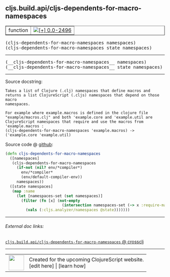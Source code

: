 ## cljs.build.api/cljs-dependents-for-macro-namespaces



 <table border="1">
<tr>
<td>function</td>
<td><a href="https://github.com/cljsinfo/cljs-api-docs/tree/0.0-2496"><img valign="middle" alt="[+] 0.0-2496" title="Added in 0.0-2496" src="https://img.shields.io/badge/+-0.0--2496-lightgrey.svg"></a> </td>
</tr>
</table>

<samp>(cljs-dependents-for-macro-namespaces namespaces)</samp><br>
<samp>(cljs-dependents-for-macro-namespaces state namespaces)</samp><br>

---

 <samp>
(__cljs-dependents-for-macro-namespaces__ namespaces)<br>
</samp>
 <samp>
(__cljs-dependents-for-macro-namespaces__ state namespaces)<br>
</samp>

---





Source docstring:

```
Takes a list of Clojure (.clj) namespaces that define macros and
returns a list ClojureScript (.cljs) namespaces that depend on those macro
namespaces.

For example where example.macros is defined in the clojure file
"example/macros.clj" and both 'example.core and 'example.util are
ClojureScript namespaces that require and use the macros from
'example.macros :
(cljs-dependents-for-macro-namespaces 'example.macros) ->
('example.core 'example.util)
```


Source code @ [github]():

```clj
(defn cljs-dependents-for-macro-namespaces
  ([namespaces]
   (cljs-dependents-for-macro-namespaces
     (if-not (nil? env/*compiler*)
       env/*compiler*
       (env/default-compiler-env))
     namespaces))
  ([state namespaces]
   (map :name
     (let [namespaces-set (set namespaces)]
       (filter (fn [x] (not-empty
                         (intersection namespaces-set (-> x :require-macros vals set))))
         (vals (:cljs.analyzer/namespaces @state)))))))
```

<!--
Repo - tag - source tree - lines:

 <pre>

</pre>

-->

---



###### External doc links:

[`cljs.build.api/cljs-dependents-for-macro-namespaces` @ crossclj](http://crossclj.info/fun/cljs.build.api/cljs-dependents-for-macro-namespaces.html)<br>

---

 <table>
<tr><td>
<img valign="middle" align="right" width="48px" src="http://i.imgur.com/Hi20huC.png">
</td><td>
Created for the upcoming ClojureScript website.<br>
[edit here] | [learn how]
</td></tr></table>

[edit here]:https://github.com/cljsinfo/cljs-api-docs/blob/master/cljsdoc/cljs.build.api/cljs-dependents-for-macro-namespaces.cljsdoc
[learn how]:https://github.com/cljsinfo/cljs-api-docs/wiki/cljsdoc-files

<!--

This information was too distracting to show to readers, but I'll leave it
commented here since it is helpful to:

- pretty-print the data used to generate this document
- and show how to retrieve that data



The API data for this symbol:

```clj
{:ns "cljs.build.api",
 :name "cljs-dependents-for-macro-namespaces",
 :signature ["[namespaces]" "[state namespaces]"],
 :name-encode "cljs-dependents-for-macro-namespaces",
 :history [["+" "0.0-2496"]],
 :type "function",
 :full-name-encode "cljs.build.api/cljs-dependents-for-macro-namespaces",
 :source {:code "(defn cljs-dependents-for-macro-namespaces\n  ([namespaces]\n   (cljs-dependents-for-macro-namespaces\n     (if-not (nil? env/*compiler*)\n       env/*compiler*\n       (env/default-compiler-env))\n     namespaces))\n  ([state namespaces]\n   (map :name\n     (let [namespaces-set (set namespaces)]\n       (filter (fn [x] (not-empty\n                         (intersection namespaces-set (-> x :require-macros vals set))))\n         (vals (:cljs.analyzer/namespaces @state)))))))",
          :title "Source code",
          :repo "clojurescript",
          :tag "r1.8.40",
          :filename "src/main/clojure/cljs/build/api.clj",
          :lines [49 71],
          :url "https://github.com/clojure/clojurescript/blob/r1.8.40/src/main/clojure/cljs/build/api.clj#L49-L71"},
 :usage ["(cljs-dependents-for-macro-namespaces namespaces)"
         "(cljs-dependents-for-macro-namespaces state namespaces)"],
 :full-name "cljs.build.api/cljs-dependents-for-macro-namespaces",
 :docstring "Takes a list of Clojure (.clj) namespaces that define macros and\nreturns a list ClojureScript (.cljs) namespaces that depend on those macro\nnamespaces.\n\nFor example where example.macros is defined in the clojure file\n\"example/macros.clj\" and both 'example.core and 'example.util are\nClojureScript namespaces that require and use the macros from\n'example.macros :\n(cljs-dependents-for-macro-namespaces 'example.macros) ->\n('example.core 'example.util)",
 :cljsdoc-url "https://github.com/cljsinfo/cljs-api-docs/blob/master/cljsdoc/cljs.build.api/cljs-dependents-for-macro-namespaces.cljsdoc"}

```

Retrieve the API data for this symbol:

```clj
;; from Clojure REPL
(require '[clojure.edn :as edn])
(-> (slurp "https://raw.githubusercontent.com/cljsinfo/cljs-api-docs/catalog/cljs-api.edn")
    (edn/read-string)
    (get-in [:symbols "cljs.build.api/cljs-dependents-for-macro-namespaces"]))
```

-->
